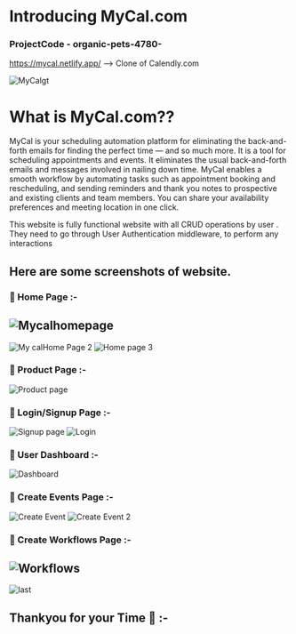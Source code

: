 # Introducing MyCal.com

### ProjectCode - organic-pets-4780-

https://mycal.netlify.app/ --> Clone of Calendly.com

![MyCalgt](https://user-images.githubusercontent.com/112753481/221043576-4501abd5-d872-4171-b56a-6e27f607fa9a.png)

# What is MyCal.com??

MyCal is your scheduling automation platform for eliminating the back-and-forth emails for finding the perfect time — and so much more.
It is a tool for scheduling appointments and events. It eliminates the usual back-and-forth emails and messages involved in nailing down time.
MyCal enables a smooth workflow by automating tasks such as appointment booking and rescheduling,
and sending reminders and thank you notes to prospective and existing clients and team members.
You can share your availability preferences and meeting location in one click.

This website is fully functional website with all CRUD operations by user .
They need to go through User Authentication middleware, to perform any interactions

## Here are some screenshots of website.

### :large_blue_circle: Home Page :-

## ![Mycalhomepage](https://user-images.githubusercontent.com/112753481/221044962-a07bf5ca-271f-4121-a059-728abcde6101.jpg)

![My calHome Page 2](https://user-images.githubusercontent.com/112753481/221044982-eecdca44-60fa-48af-b9c5-b5519d88ea34.jpg)
![Home page 3](https://user-images.githubusercontent.com/112753481/221465257-76a00068-242e-4c8d-bbb0-720fa9d1c03f.jpg)


### :large_blue_circle: Product Page :-
![Product page](https://user-images.githubusercontent.com/112753481/221465069-ae44c81d-0b89-4e85-a478-975841a5afd1.jpg)

### :large_blue_circle: Login/Signup Page :-
![Signup page](https://user-images.githubusercontent.com/112753481/221465101-ad49c085-0be7-4349-aa7a-92bfb864ff71.jpg)
![Login](https://user-images.githubusercontent.com/112753481/221465108-166ac75c-34ce-4785-b43e-545c0b8b9796.jpg)

### :large_blue_circle: User Dashboard :- 
![Dashboard](https://user-images.githubusercontent.com/112753481/221465797-ef26c399-7d1b-433b-9068-2f51e326356e.jpg)


### :large_blue_circle: Create Events Page :-
![Create Event](https://user-images.githubusercontent.com/112753481/221465150-7e826a67-da87-4ffa-94ac-df0ba206cbca.jpg)
![Create Event 2](https://user-images.githubusercontent.com/112753481/221465155-25d03782-a84d-4f65-81b3-cf6b58977df5.jpg)

### :large_blue_circle: Create Workflows Page :-

![Workflows](https://user-images.githubusercontent.com/112753481/221465225-a0c9fe15-73c6-4942-9c0d-9bc5f700f2c3.jpg)
---
![last](https://user-images.githubusercontent.com/112753481/221465312-e578fe88-d1ea-40cb-bc8d-2324c1a7506c.jpg)

## Thankyou for your Time :raised_hands: :-
